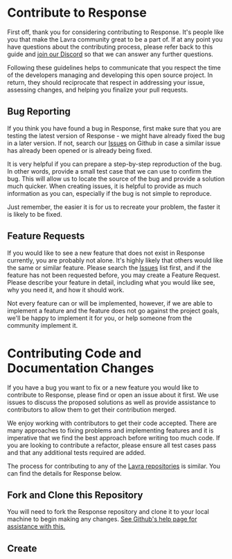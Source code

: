 # Contribute to Response

First off, thank you for considering contributing to Response. It's people like you that make the Lavra community great
to be a part of. If at any point you have questions about the contributing process, please refer back to this guide and
[join our Discord](https://discord.gg/ZRxCAv7) so that we can answer any further questions.

Following these guidelines helps to communicate that you respect the time of the developers managing and developing this
open source project. In return, they should reciprocate that respect in addressing your issue, assessing changes, and
helping you finalize your pull requests.

## Bug Reporting

If you think you have found a bug in Response, first make sure that you are testing the latest version of Response -
we might have already fixed the bug in a later version. If not, search our [Issues](https://github.com/lavrahq/response/issues)
on Github in case a similar issue has already been opened or is already being fixed.

It is very helpful if you can prepare a step-by-step reproduction of the bug. In other words, provide a small test case
that we can use to confirm the bug. This will allow us to locate the source of the bug and provide a solution much
quicker. When creating issues, it is helpful to provide as much information as you can, especially if the bug is not
simple to reproduce.

Just remember, the easier it is for us to recreate your problem, the faster it is likely to be fixed.

## Feature Requests

If you would like to see a new feature that does not exist in Response currently, you are probably not alone. It's highly
likely that others would like the same or similar feature.  Please search the [Issues](https://github.com/lavrahq/response/issues)
list first, and if the feature has not been requested before, you may create a Feature Request. Please describe your
feature in detail, including what you would like see, why you need it, and how it should work.

Not every feature can or will be implemented, however, if we are able to implement a feature and the feature does not
go against the project goals, we'll be happy to implement it for you, or help someone from the community implement it.

# Contributing Code and Documentation Changes

If you have a bug you want to fix or a new feature you would like to contribute to Response, please find or open an
issue about it first. We use issues to discuss the proposed solutions as well as provide assistance to contributors
to allow them to get their contribution merged.

We enjoy working with contributors to get their code accepted. There are many approaches to fixing problems and implementing
features and it is imperative that we find the best approach before writing too much code. If you are looking to
contribute a refactor, please ensure all test cases pass and that any additional tests required are added.

The process for contributing to any of the [Lavra repositories](https://github.com/lavrahq) is similar. You can find the
details for Response below.

## Fork and Clone this Repository

You will need to fork the Response repository and clone it to your local machine to begin making any changes.
[See Github's help page for assistance with this.](https://help.github.com/articles/fork-a-repo) 

## Create
